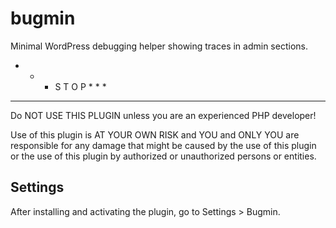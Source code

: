bugmin
======

Minimal WordPress debugging helper showing traces in admin sections.


* * *   S T O P   * * *
-----------------------

Do NOT USE THIS PLUGIN unless you are an experienced PHP developer!

Use of this plugin is AT YOUR OWN RISK and YOU and ONLY YOU are responsible
for any damage that might be caused by the use of this plugin or the use of
this plugin by authorized or unauthorized persons or entities.


Settings
--------

After installing and activating the plugin, go to Settings > Bugmin.
